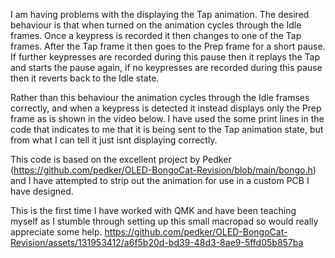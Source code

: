 I am having problems with the displaying the Tap animation. The desired behaviour is that when turned on the animation cycles through the Idle frames. Once a keypress is recorded it then changes to one of the Tap frames. After the Tap frame it then goes to the Prep frame for a short pause. If further keypresses are recorded during this pause then it replays the Tap and starts the pause again, if no keypresses are recorded during this pause then it reverts back to the Idle state.

Rather than this behaviour the animation cycles through the Idle framses correctly, and when a keypress is detected it instead displays only the Prep frame as is shown in the video below. I have used the some print lines in the code that indicates to me that it is being sent to the Tap animation state, but from what I can tell it just isnt displaying correctly.

This code is based on the excellent project by Pedker (https://github.com/pedker/OLED-BongoCat-Revision/blob/main/bongo.h) and I have attempted to strip out the animation for use in a custom PCB I have designed.

This is the first time I have worked with QMK and have been teaching myself as I stumble through setting up this small macropad so would really appreciate some help.
https://github.com/pedker/OLED-BongoCat-Revision/assets/131953412/a6f5b20d-bd39-48d3-8ae9-5ffd05b857ba
